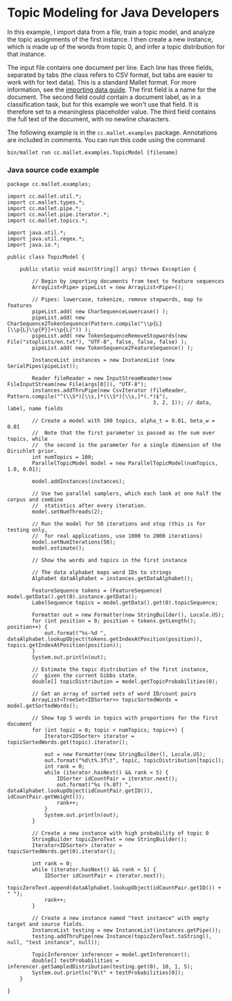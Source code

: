# Topic Modeling for Java Developers

In this example, I import data from a file, train a topic model, and analyze the topic assignments of the first instance. I then create a new instance, which is made up of the words from topic 0, and infer a topic distribution for that instance.

The input file contains one document per line. Each line has three fields, separated by tabs (the class refers to CSV format, but tabs are easier to work with for text data). This is a standard Mallet format. For more information, see the [importing data guide](import). The first field is a name for the document. The second field could contain a document label, as in a classification task, but for this example we won't use that field. It is therefore set to a meaningless placeholder value. The third field contains the full text of the document, with no newline characters.

The following example is in the `cc.mallet.examples` package. Annotations are included in comments. You can run this code using the command

    bin/mallet run cc.mallet.examples.TopicModel [filename]
    
### Java source code example

    package cc.mallet.examples;

    import cc.mallet.util.*;
    import cc.mallet.types.*;
    import cc.mallet.pipe.*;
    import cc.mallet.pipe.iterator.*;
    import cc.mallet.topics.*;

    import java.util.*;
    import java.util.regex.*;
    import java.io.*;

    public class TopicModel {

        public static void main(String[] args) throws Exception {

            // Begin by importing documents from text to feature sequences
            ArrayList<Pipe> pipeList = new ArrayList<Pipe>();

            // Pipes: lowercase, tokenize, remove stopwords, map to features
            pipeList.add( new CharSequenceLowercase() );
            pipeList.add( new CharSequence2TokenSequence(Pattern.compile("\\p{L}[\\p{L}\\p{P}]+\\p{L}")) );
            pipeList.add( new TokenSequenceRemoveStopwords(new File("stoplists/en.txt"), "UTF-8", false, false, false) );
            pipeList.add( new TokenSequence2FeatureSequence() );

            InstanceList instances = new InstanceList (new SerialPipes(pipeList));

            Reader fileReader = new InputStreamReader(new FileInputStream(new File(args[0])), "UTF-8");
            instances.addThruPipe(new CsvIterator (fileReader, Pattern.compile("^(\\S*)[\\s,]*(\\S*)[\\s,]*(.*)$"),
                                                   3, 2, 1)); // data, label, name fields

            // Create a model with 100 topics, alpha_t = 0.01, beta_w = 0.01
            //  Note that the first parameter is passed as the sum over topics, while
            //  the second is the parameter for a single dimension of the Dirichlet prior.
            int numTopics = 100;
            ParallelTopicModel model = new ParallelTopicModel(numTopics, 1.0, 0.01);

            model.addInstances(instances);

            // Use two parallel samplers, which each look at one half the corpus and combine
            //  statistics after every iteration.
            model.setNumThreads(2);

            // Run the model for 50 iterations and stop (this is for testing only, 
            //  for real applications, use 1000 to 2000 iterations)
            model.setNumIterations(50);
            model.estimate();

            // Show the words and topics in the first instance

            // The data alphabet maps word IDs to strings
            Alphabet dataAlphabet = instances.getDataAlphabet();

            FeatureSequence tokens = (FeatureSequence) model.getData().get(0).instance.getData();
            LabelSequence topics = model.getData().get(0).topicSequence;

            Formatter out = new Formatter(new StringBuilder(), Locale.US);
            for (int position = 0; position < tokens.getLength(); position++) {
                out.format("%s-%d ", dataAlphabet.lookupObject(tokens.getIndexAtPosition(position)), topics.getIndexAtPosition(position));
            }
            System.out.println(out);

            // Estimate the topic distribution of the first instance, 
            //  given the current Gibbs state.
            double[] topicDistribution = model.getTopicProbabilities(0);

            // Get an array of sorted sets of word ID/count pairs
            ArrayList<TreeSet<IDSorter>> topicSortedWords = model.getSortedWords();

            // Show top 5 words in topics with proportions for the first document
            for (int topic = 0; topic < numTopics; topic++) {
                Iterator<IDSorter> iterator = topicSortedWords.get(topic).iterator();

                out = new Formatter(new StringBuilder(), Locale.US);
                out.format("%d\t%.3f\t", topic, topicDistribution[topic]);
                int rank = 0;
                while (iterator.hasNext() && rank < 5) {
                    IDSorter idCountPair = iterator.next();
                    out.format("%s (%.0f) ", dataAlphabet.lookupObject(idCountPair.getID()), idCountPair.getWeight());
                    rank++;
                }
                System.out.println(out);
            }

            // Create a new instance with high probability of topic 0
            StringBuilder topicZeroText = new StringBuilder();
            Iterator<IDSorter> iterator = topicSortedWords.get(0).iterator();

            int rank = 0;
            while (iterator.hasNext() && rank < 5) {
                IDSorter idCountPair = iterator.next();
                topicZeroText.append(dataAlphabet.lookupObject(idCountPair.getID()) + " ");
                rank++;
            }

            // Create a new instance named "test instance" with empty target and source fields.
            InstanceList testing = new InstanceList(instances.getPipe());
            testing.addThruPipe(new Instance(topicZeroText.toString(), null, "test instance", null));

            TopicInferencer inferencer = model.getInferencer();
            double[] testProbabilities = inferencer.getSampledDistribution(testing.get(0), 10, 1, 5);
            System.out.println("0\t" + testProbabilities[0]);
        }

    }
